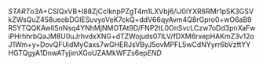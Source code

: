 $START$o3A+CSIQxVB+I88ZjCcIknpPZgT4m1LXVbj6/iJ0iYXR6RMr1pSK3GSVkZWsQuZ458ueobDGIESuvyoVeK7ckQ+ddV66qyAvm4Q8rGpro0+wO6aB9R5YTQQKAwIlSnNsq4YNhMjNMOTAt9D/FNP2tL0OnSvcLCzw7oDd3pnXaFwiPHrhhrbQaJM8U0uJrhvdxXNG+dTZWojuds07ILV/fDXM6rxepHAKmZ3v12oJ1Wm+y+DovQFUidMyCaxs7wGHERJsVByJ5ovMPFL5wCdNYyrr6bVzftYYHGTQgyA1DnwATyjimXGoUZAMkWFZs6ep$END$